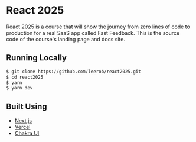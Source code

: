 # React 2025

React 2025 is a course that will show the journey from zero lines of code to production for a real SaaS app called Fast Feedback. This is the source code of the course's landing page and docs site.

## Running Locally

```bash
$ git clone https://github.com/leerob/react2025.git
$ cd react2025
$ yarn
$ yarn dev
```

## Built Using

- [Next.js](https://nextjs.org/)
- [Vercel](https://vercel.com)
- [Chakra UI](https://chakra-ui.com/)
